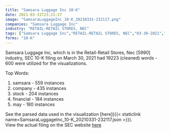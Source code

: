 ```yaml
---
title: "Samsara Luggage Inc 10-K"
date: 2021-03-31T23:21:17
image: "SamsaraLuggageInc_10-K_20210331-232117.png"
companies: "Samsara Luggage Inc"
industry: "RETAIL-RETAIL STORES, NEC"
tags: ["Samsara Luggage Inc","RETAIL-RETAIL STORES, NEC","03-30-2021","10-K"]
forms: "10-K"
---
```

Samsara Luggage Inc, which is in the Retail-Retail Stores, Nec [5990] industry, SEC 10-K filing on March 30, 2021 had 19223 (cleaned) words - 600 were utilized for the visualizations.

Top Words:
1. samsara - 559 instances
2. company - 435 instances
3. stock - 204 instances
4. financial - 184 instances
5. may - 180 instances


See the parsed data used in the visualization [here]({{< staticlink name=SamsaraLuggageInc_10-K_20210331-232117.json >}}).  
View the actual filing on the SEC website [here](https://www.sec.gov/Archives/edgar/data/1530163/0001213900-21-018447.txt)